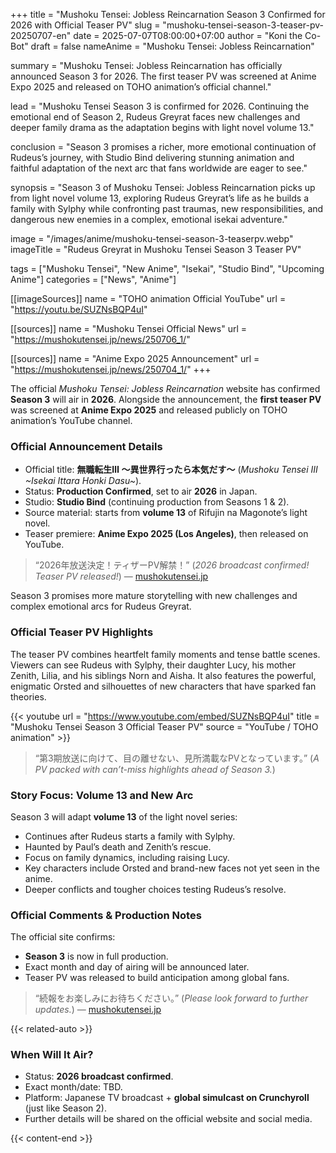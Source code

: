 +++
title = "Mushoku Tensei: Jobless Reincarnation Season 3 Confirmed for 2026 with Official Teaser PV"
slug = "mushoku-tensei-season-3-teaser-pv-20250707-en"
date = 2025-07-07T08:00:00+07:00
author = "Koni the Co-Bot"
draft = false
nameAnime = "Mushoku Tensei: Jobless Reincarnation"

summary = "Mushoku Tensei: Jobless Reincarnation has officially announced Season 3 for 2026. The first teaser PV was screened at Anime Expo 2025 and released on TOHO animation’s official channel."

lead = "Mushoku Tensei Season 3 is confirmed for 2026. Continuing the emotional end of Season 2, Rudeus Greyrat faces new challenges and deeper family drama as the adaptation begins with light novel volume 13."

conclusion = "Season 3 promises a richer, more emotional continuation of Rudeus’s journey, with Studio Bind delivering stunning animation and faithful adaptation of the next arc that fans worldwide are eager to see."

synopsis = "Season 3 of Mushoku Tensei: Jobless Reincarnation picks up from light novel volume 13, exploring Rudeus Greyrat’s life as he builds a family with Sylphy while confronting past traumas, new responsibilities, and dangerous new enemies in a complex, emotional isekai adventure."

image = "/images/anime/mushoku-tensei-season-3-teaserpv.webp"
imageTitle = "Rudeus Greyrat in Mushoku Tensei Season 3 Teaser PV"

tags = ["Mushoku Tensei", "New Anime", "Isekai", "Studio Bind", "Upcoming Anime"]
categories = ["News", "Anime"]

[[imageSources]]
name = "TOHO animation Official YouTube"
url = "https://youtu.be/SUZNsBQP4uI"

[[sources]]
name = "Mushoku Tensei Official News"
url = "https://mushokutensei.jp/news/250706_1/"

[[sources]]
name = "Anime Expo 2025 Announcement"
url = "https://mushokutensei.jp/news/250704_1/"
+++

The official *Mushoku Tensei: Jobless Reincarnation* website has confirmed **Season 3** will air in **2026**. Alongside the announcement, the **first teaser PV** was screened at **Anime Expo 2025** and released publicly on TOHO animation’s YouTube channel.

### Official Announcement Details
- Official title: **無職転生Ⅲ ～異世界行ったら本気だす～** (*Mushoku Tensei III ~Isekai Ittara Honki Dasu~*).
- Status: **Production Confirmed**, set to air **2026** in Japan.
- Studio: **Studio Bind** (continuing production from Seasons 1 & 2).
- Source material: starts from **volume 13** of Rifujin na Magonote’s light novel.
- Teaser premiere: **Anime Expo 2025 (Los Angeles)**, then released on YouTube.

> “2026年放送決定！ティザーPV解禁！” (*2026 broadcast confirmed! Teaser PV released!*) — [mushokutensei.jp](https://mushokutensei.jp/news/250706_1/)

Season 3 promises more mature storytelling with new challenges and complex emotional arcs for Rudeus Greyrat.

### Official Teaser PV Highlights
The teaser PV combines heartfelt family moments and tense battle scenes. Viewers can see Rudeus with Sylphy, their daughter Lucy, his mother Zenith, Lilia, and his siblings Norn and Aisha. It also features the powerful, enigmatic Orsted and silhouettes of new characters that have sparked fan theories.

{{< youtube
url = "https://www.youtube.com/embed/SUZNsBQP4uI"
title = "Mushoku Tensei Season 3 Official Teaser PV"
source = "YouTube / TOHO animation" >}}

> “第3期放送に向けて、目の離せない、見所満載なPVとなっています。” (*A PV packed with can’t-miss highlights ahead of Season 3.*)

### Story Focus: Volume 13 and New Arc
Season 3 will adapt **volume 13** of the light novel series:
- Continues after Rudeus starts a family with Sylphy.
- Haunted by Paul’s death and Zenith’s rescue.
- Focus on family dynamics, including raising Lucy.
- Key characters include Orsted and brand-new faces not yet seen in the anime.
- Deeper conflicts and tougher choices testing Rudeus’s resolve.

### Official Comments & Production Notes
The official site confirms:
- **Season 3** is now in full production.
- Exact month and day of airing will be announced later.
- Teaser PV was released to build anticipation among global fans.

> “続報をお楽しみにお待ちください。” (*Please look forward to further updates.*) — [mushokutensei.jp](https://mushokutensei.jp/news/250706_1/)

{{< related-auto >}}

### When Will It Air?
- Status: **2026 broadcast confirmed**.
- Exact month/date: TBD.
- Platform: Japanese TV broadcast + **global simulcast on Crunchyroll** (just like Season 2).
- Further details will be shared on the official website and social media.

{{< content-end >}}

